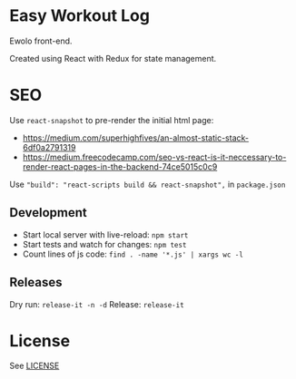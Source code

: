 # Easy Workout Log

Ewolo front-end. 

Created using React with Redux for state management.

# SEO

Use `react-snapshot` to pre-render the initial html page:
- https://medium.com/superhighfives/an-almost-static-stack-6df0a2791319
- https://medium.freecodecamp.com/seo-vs-react-is-it-neccessary-to-render-react-pages-in-the-backend-74ce5015c0c9

Use `"build": "react-scripts build && react-snapshot",` in `package.json`
    
## Development

- Start local server with live-reload: `npm start`
- Start tests and watch for changes: `npm test`
- Count lines of js code: `find . -name '*.js' | xargs wc -l`

## Releases

Dry run: `release-it -n -d`
Release: `release-it`

# License

See [LICENSE](LICENSE)
